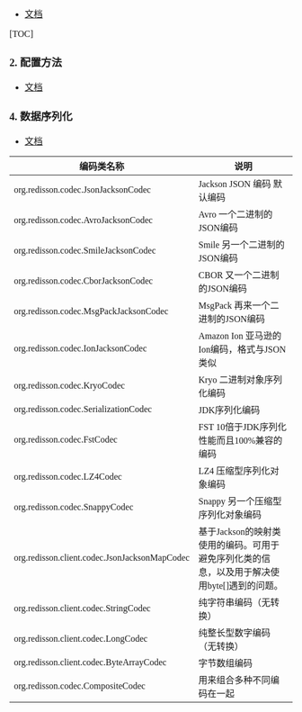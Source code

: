 <font face="Simsun" size=3>

- [文档](https://github.com/redisson/redisson/wiki/1.-%E6%A6%82%E8%BF%B0)

[TOC]

### 2. 配置方法

- [文档](https://github.com/redisson/redisson/wiki/2.-%E9%85%8D%E7%BD%AE%E6%96%B9%E6%B3%95#26-%E5%8D%95redis%E8%8A%82%E7%82%B9%E6%A8%A1%E5%BC%8F)

### 4. 数据序列化

- [文档](https://github.com/redisson/redisson/wiki/4.-%E6%95%B0%E6%8D%AE%E5%BA%8F%E5%88%97%E5%8C%96)

编码类名称 | 说明
---|---
| org.redisson.codec.JsonJacksonCodec |	Jackson JSON 编码 默认编码 |
| org.redisson.codec.AvroJacksonCodec |	Avro 一个二进制的JSON编码 |
| org.redisson.codec.SmileJacksonCodec |	Smile 另一个二进制的JSON编码 |
| org.redisson.codec.CborJacksonCodec |	CBOR 又一个二进制的JSON编码 |
| org.redisson.codec.MsgPackJacksonCodec |	MsgPack 再来一个二进制的JSON编码 |
| org.redisson.codec.IonJacksonCodec |	Amazon Ion 亚马逊的Ion编码，格式与JSON类似 |
| org.redisson.codec.KryoCodec |	Kryo 二进制对象序列化编码 |
| org.redisson.codec.SerializationCodec |	JDK序列化编码 |
| org.redisson.codec.FstCodec |	FST 10倍于JDK序列化性能而且100%兼容的编码 |
| org.redisson.codec.LZ4Codec |	LZ4 压缩型序列化对象编码 |
| org.redisson.codec.SnappyCodec |	Snappy 另一个压缩型序列化对象编码 |
| org.redisson.client.codec.JsonJacksonMapCodec |	基于Jackson的映射类使用的编码。可用于避免序列化类的信息，以及用于解决使用byte[]遇到的问题。 |
| org.redisson.client.codec.StringCodec |	纯字符串编码（无转换） |
| org.redisson.client.codec.LongCodec |	纯整长型数字编码（无转换） |
| org.redisson.client.codec.ByteArrayCodec |	字节数组编码 |
| org.redisson.codec.CompositeCodec |	用来组合多种不同编码在一起 |



</font>